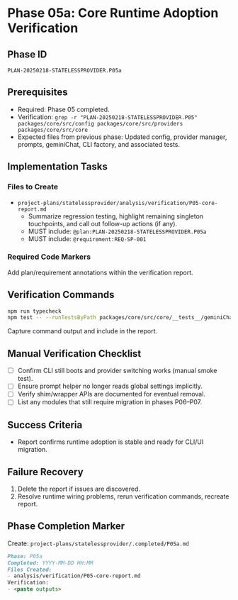 # Phase 05a: Core Runtime Adoption Verification

## Phase ID

`PLAN-20250218-STATELESSPROVIDER.P05a`

## Prerequisites

- Required: Phase 05 completed.
- Verification: `grep -r "PLAN-20250218-STATELESSPROVIDER.P05" packages/core/src/config packages/core/src/providers packages/core/src/core`
- Expected files from previous phase: Updated config, provider manager, prompts, geminiChat, CLI factory, and associated tests.

## Implementation Tasks

### Files to Create

- `project-plans/statelessprovider/analysis/verification/P05-core-report.md`
  - Summarize regression testing, highlight remaining singleton touchpoints, and call out follow-up actions (if any).
  - MUST include: `@plan:PLAN-20250218-STATELESSPROVIDER.P05a`
  - MUST include: `@requirement:REQ-SP-001`

### Required Code Markers

Add plan/requirement annotations within the verification report.

## Verification Commands

```bash
npm run typecheck
npm test -- --runTestsByPath packages/core/src/core/__tests__/geminiChat.runtime.test.ts packages/core/src/providers/__tests__/providerManager.context.test.ts packages/core/src/providers/BaseProvider.test.ts packages/core/src/providers/integration/multi-provider.integration.test.ts
```

Capture command output and include in the report.

## Manual Verification Checklist

- [ ] Confirm CLI still boots and provider switching works (manual smoke test).
- [ ] Ensure prompt helper no longer reads global settings implicitly.
- [ ] Verify shim/wrapper APIs are documented for eventual removal.
- [ ] List any modules that still require migration in phases P06–P07.

## Success Criteria

- Report confirms runtime adoption is stable and ready for CLI/UI migration.

## Failure Recovery

1. Delete the report if issues are discovered.
2. Resolve runtime wiring problems, rerun verification commands, recreate report.

## Phase Completion Marker

Create: `project-plans/statelessprovider/.completed/P05a.md`

```markdown
Phase: P05a
Completed: YYYY-MM-DD HH:MM
Files Created:
- analysis/verification/P05-core-report.md
Verification:
- <paste outputs>
```
